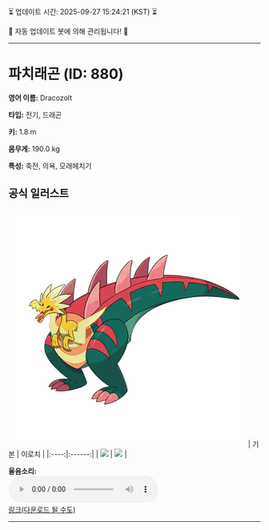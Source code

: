 
⏳ 업데이트 시간: 2025-09-27 15:24:21 (KST) ⏳

🤖 자동 업데이트 봇에 의해 관리됩니다! 🤖

---

# 파치래곤 (ID: 880)
**영어 이름:** Dracozolt

**타입:** 전기, 드래곤

**키:** 1.8 m

**몸무게:** 190.0 kg

**특성:** 축전, 의욕, 모래헤치기

## 공식 일러스트
![](https://raw.githubusercontent.com/PokeAPI/sprites/master/sprites/pokemon/other/official-artwork/880.png)
| 기본 | 이로치 |
|:----:|:------:|
| <img src="http://play.pokemonshowdown.com/sprites/ani/dracozolt.gif" width="200"> | <img src="http://play.pokemonshowdown.com/sprites/ani-shiny/dracozolt.gif" width="200"> |

**울음소리:**<br><audio controls src="https://raw.githubusercontent.com/PokeAPI/cries/main/cries/pokemon/latest/880.ogg"></audio><br> [링크(다운로드 될 수도)](https://raw.githubusercontent.com/PokeAPI/cries/main/cries/pokemon/latest/880.ogg)


---
